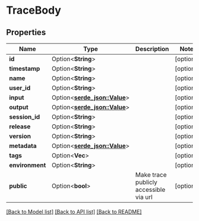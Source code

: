 # TraceBody

## Properties

Name | Type | Description | Notes
------------ | ------------- | ------------- | -------------
**id** | Option<**String**> |  | [optional]
**timestamp** | Option<**String**> |  | [optional]
**name** | Option<**String**> |  | [optional]
**user_id** | Option<**String**> |  | [optional]
**input** | Option<[**serde_json::Value**](.md)> |  | [optional]
**output** | Option<[**serde_json::Value**](.md)> |  | [optional]
**session_id** | Option<**String**> |  | [optional]
**release** | Option<**String**> |  | [optional]
**version** | Option<**String**> |  | [optional]
**metadata** | Option<[**serde_json::Value**](.md)> |  | [optional]
**tags** | Option<**Vec<String>**> |  | [optional]
**environment** | Option<**String**> |  | [optional]
**public** | Option<**bool**> | Make trace publicly accessible via url | [optional]

[[Back to Model list]](../README.md#documentation-for-models) [[Back to API list]](../README.md#documentation-for-api-endpoints) [[Back to README]](../README.md)


